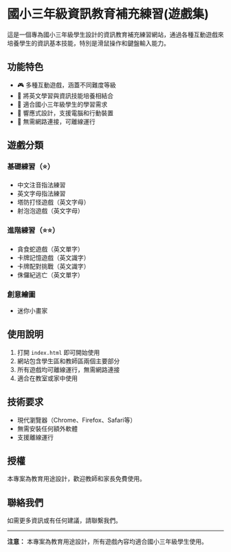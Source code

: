 # 國小三年級資訊教育補充練習(遊戲集)

這是一個專為國小三年級學生設計的資訊教育補充練習網站，通過各種互動遊戲來培養學生的資訊基本技能，特別是滑鼠操作和鍵盤輸入能力。

## 功能特色

- 🎮 多種互動遊戲，涵蓋不同難度等級
- 🎯 將英文學習與資訊技能培養相結合
- 🎯 適合國小三年級學生的學習需求
- 📱 響應式設計，支援電腦和行動裝置
- 📱 無需網路連接，可離線運行

## 遊戲分類

### 基礎練習（⭐）
- 中文注音指法練習
- 英文字母指法練習
- 塔防打怪遊戲（英文字母）
- 射泡泡遊戲（英文字母）

### 進階練習（⭐⭐）
- 貪食蛇遊戲（英文單字）
- 卡牌記憶遊戲（英文識字）
- 卡牌配對挑戰（英文識字）
- 侏儸紀逃亡（英文單字）

### 創意繪圖
- 迷你小畫家

## 使用說明

1. 打開 `index.html` 即可開始使用
2. 網站包含學生區和教師區兩個主要部分
3. 所有遊戲均可離線運行，無需網路連接
4. 適合在教室或家中使用

## 技術要求

- 現代瀏覽器（Chrome、Firefox、Safari等）
- 無需安裝任何額外軟體
- 支援離線運行

## 授權

本專案為教育用途設計，歡迎教師和家長免費使用。

## 聯絡我們

如需更多資訊或有任何建議，請聯繫我們。

---

**注意：** 本專案為教育用途設計，所有遊戲內容均適合國小三年級學生使用。
